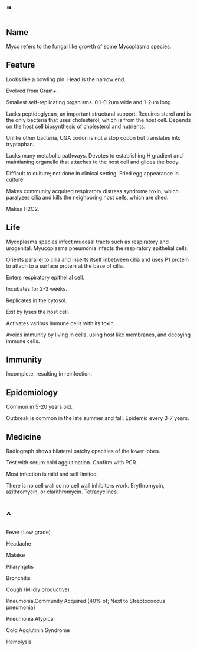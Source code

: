 # "

## Name

Myco refers to the fungal like growth of some Mycoplasma species.

## Feature

Looks like a bowling pin.
Head is the narrow end.

Evolved from Gram+.

Smallest self-replicating organisms.
0.1-0.2um wide and 1-2um long.

Lacks peptidoglycan, an important structural support.
Requires sterol and is the only bacteria that uses cholesterol, which is from the host cell.
Depends on the host cell biosynthesis of cholesterol and nutrients.

Unlike other bacteria, UGA codon is not a stop codon but translates into tryptophan.

Lacks many metabolic pathways.
Devotes to establishing H gradient and maintianing organelle that attaches to the host cell and glides the body.

Difficult to culture; not done in clinical setting.
Fried egg appearance in culture.

Makes community acquired respiratory distress syndrome toxin, which paralyzes cilia and kills the neighboring host cells, which are shed.

Makes H2O2.

## Life

Mycoplasma species infect mucosal tracts such as respiratory and urogenital.
Myucoplasma pneumonia infects the respiratory epithelial cells.

Orients parallel to cilia and inserts itself inbetween cilia and uses P1 protein to attach to a surface protein at the base of cilia.

Enters respiratory epithelial cell.

Incubates for 2-3 weeks.

Replicates in the cytosol.

Exit by lyses the host cell.

Activates various immune cells with its toxin.

Avoids immunity by living in cells, using host like membranes, and decoying immune cells.

## Immunity

Incomplete, resulting in reinfection.

## Epidemiology

Common in 5-20 years old.

Outbreak is common in the late summer and fall.
Epidemic every 3-7 years.

## Medicine

Radiograph shows bilateral patchy opacities of the lower lobes.

Test with serum cold agglutination.
Confirm with PCR.

Most infection is mild and self limited.

There is no cell wall so no cell wall inhibitors work.
Erythromycin, azithromycin, or clarithromycin.
Tetracyclines.

# ^

Fever
(Low grade)

Headache

Malaise

Pharyngitis

Bronchitis

Cough
(Mildly productive)

Pneumonia.Community Acquired
(40% of; Next to Streptococcus pneumonia)

Pneumonia.Atypical

Cold Agglutinin Syndrome

Hemolysis
